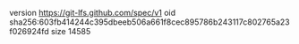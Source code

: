 version https://git-lfs.github.com/spec/v1
oid sha256:603fb414244c395dbeeb506a661f8cec895786b243117c802765a23f026924fd
size 14585
